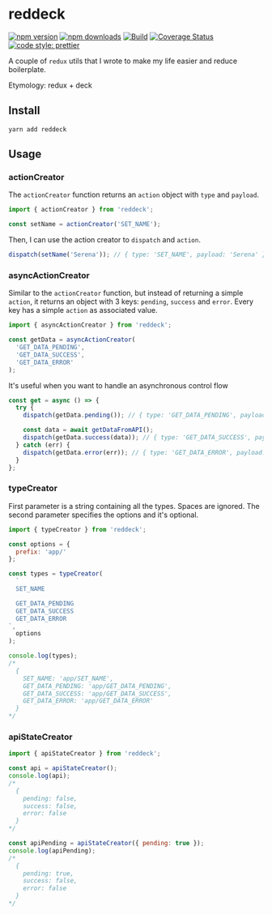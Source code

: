 # reddeck

[![npm version](https://img.shields.io/npm/v/reddeck)](https://www.npmjs.com/package/reddeck)
[![npm downloads](https://img.shields.io/npm/dm/reddeck)](https://www.npmjs.com/package/reddeck)
[![Build](https://github.com/calintamas/reddeck/workflows/build/badge.svg)](https://github.com/calintamas/reddeck/actions)
[![Coverage Status](https://coveralls.io/repos/github/calintamas/reddeck/badge.svg?branch=master)](https://coveralls.io/github/calintamas/reddeck?branch=master)
[![code style: prettier](https://img.shields.io/badge/code_style-prettier-ff69b4.svg)](https://github.com/prettier/prettier)

A couple of `redux` utils that I wrote to make my life easier and reduce boilerplate.

Etymology: redux + deck

## Install

```
yarn add reddeck
```

## Usage

### actionCreator

The `actionCreator` function returns an `action` object with `type` and `payload`.

```js
import { actionCreator } from 'reddeck';

const setName = actionCreator('SET_NAME');
```

Then, I can use the action creator to `dispatch` and `action`.

```js
dispatch(setName('Serena')); // { type: 'SET_NAME', payload: 'Serena' }
```

### asyncActionCreator

Similar to the `actionCreator` function, but instead of returning a simple `action`, it returns an object with 3 keys: `pending`, `success` and `error`.
Every key has a simple `action` as associated value.

```js
import { asyncActionCreator } from 'reddeck';

const getData = asyncActionCreator(
  'GET_DATA_PENDING',
  'GET_DATA_SUCCESS',
  'GET_DATA_ERROR'
);
```

It's useful when you want to handle an asynchronous control flow

```js
const get = async () => {
  try {
    dispatch(getData.pending()); // { type: 'GET_DATA_PENDING', payload: {} }

    const data = await getDataFromAPI();
    dispatch(getData.success(data)); // { type: 'GET_DATA_SUCCESS', payload: data }
  } catch (err) {
    dispatch(getData.error(err)); // { type: 'GET_DATA_ERROR', payload: err }
  }
};
```

### typeCreator

First parameter is a string containing all the types. Spaces are ignored.
The second parameter specifies the options and it's optional.

```js
import { typeCreator } from 'reddeck';

const options = {
  prefix: 'app/'
};

const types = typeCreator(
  `
  SET_NAME

  GET_DATA_PENDING
  GET_DATA_SUCCESS
  GET_DATA_ERROR
`,
  options
);

console.log(types);
/*
  {
    SET_NAME: 'app/SET_NAME',
    GET_DATA_PENDING: 'app/GET_DATA_PENDING',
    GET_DATA_SUCCESS: 'app/GET_DATA_SUCCESS',
    GET_DATA_ERROR: 'app/GET_DATA_ERROR'
  }
*/
```

### apiStateCreator

```js
import { apiStateCreator } from 'reddeck';

const api = apiStateCreator();
console.log(api);
/*
  {
    pending: false,
    success: false,
    error: false
  }
*/

const apiPending = apiStateCreator({ pending: true });
console.log(apiPending);
/*
  {
    pending: true,
    success: false,
    error: false
  }
*/
```
